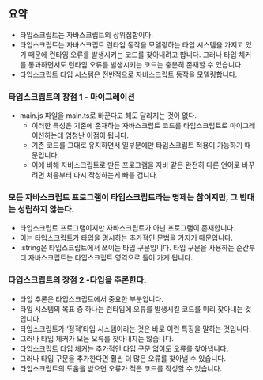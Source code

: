 ## 요약

- 타입스크립트는 자바스크립트의 상위집합이다.
- 타입스크립트는 자바스크립트 런타임 동작을 모델링하는 타입 시스템을 가지고 있기 때문에 런타임 오류를 발생시키는 코드를 찾아내려고 합니다. 그러나 타입 체커를 통과하면서도 런타임 오류를 발생시키는 코드는 충분히 존재할 수 있습니다.
- 타입스크립트 타입 시스템은 전반적으로 자바스크립트 동작을 모델링합니다.

### 타입스크립트의 장점 1 - 마이그레이션

- main.js 파일을 main.ts로 바꾼다고 해도 달라지는 것이 없다.
    - 이러한 특성은 기존에 존재하는 자바스크립트 코드를 타입스크립트로 마이그레이션하는데 엄청난 이점이 됩니다.
    - 기존 코드를 그대로 유지하면서 일부분에만 타입스크립트 적용이 가능하기 때문입니다.
    - 이에 비해 자바스크립트로 만든 프로그램을 자바 같은 완전히 다른 언어로 바꾸려면 처음부터 다시 작성하는게 빠를 겁니다.

### 모든 자바스크립트 프로그램이 타입스크립트라는 명제는 참이지만, 그 반대는 성립하지 않는다.

- 타입스크립트 프로그램이지만 자바스크립트가 아닌 프로그램이 존재합니다.
- 이는 타입스크립트가 타입을 명시하는 추가적인 문법을 가지기 때문입니다.
- :string은 타입스크립트에서 쓰이는 타입 구문입니다. 타입 구문을 사용하는 순간부터 자바스크립트는 타입스크립트 영역으로 들어 가게 됩니다.

### 타입스크립트의 장점 2 -타입을 추론한다.

- 타입 추론은 타입스크립트에서 중요한 부분입니다.
- 타입 시스템의 목표 중 하나는 런타임에 오류를 발생시킬 코드를 미리 찾아내는 것입니다.
- 타입스크립트가 ‘정적’타입 시스템이라는 것은 바로 이런 특징을 말하는 것입니다.
- 그러나 타입 체커가 모든 오류를 찾아내지는 않습니다.
- 타입스크립트 타입 체커는 추가적인 타입 구문 없이도 오류를 찾아냅니다.
- 그러나 타입 구문을 추가한다면 훨씬 더 많은 오류를 찾아낼 수 있습니다.
- 타입스크립트의 도움을 받으면 오류가 적은 코드를 작성할 수 있습니다.